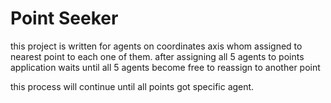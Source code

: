 # Point Seeker 
this project is written for agents on coordinates axis whom assigned to nearest point to each one of them.
after assigning all 5 agents to points application waits until all 5 agents become free to reassign to another point

this process will continue until all points got specific agent.